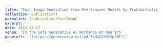 ```yaml
---
title: "Fair Image Generation from Pre-trained Models by Probabilistic Modeling"
collection: publications
permalink: /publication/FairImage
excerpt: ''
date: 2024-12-17
venue: 'In the Safe Generative AI Workshop at NeurIPS'
paperurl: '[(https://openreview.net/pdf?id=GXXQfSpJNI)]'
---
```

